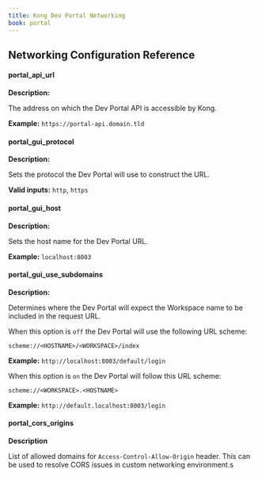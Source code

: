 ```yaml
---
title: Kong Dev Portal Networking
book: portal
---
```


## Networking Configuration Reference

#### portal_api_url

**Description:**

The address on which the Dev Portal API is accessible by Kong.

**Example:** `https://portal-api.domain.tld`


#### portal_gui_protocol

**Description:**

Sets the protocol the Dev Portal will use to construct the URL.

**Valid inputs:** `http`, `https`


#### portal_gui_host

**Description:**

Sets the host name for the Dev Portal URL.

**Example:** `localhost:8003`


#### portal_gui_use_subdomains
**Description:**

Determines where the Dev Portal will expect the Workspace name to be included
in the request URL.

When this option is `off` the Dev Portal will use the following URL scheme:

```
scheme://<HOSTNAME>/<WORKSPACE>/index
```

**Example:** `http://localhost:8003/default/login`


When this option is `on` the Dev Portal will follow this URL scheme:

```
scheme://<WORKSPACE>.<HOSTNAME>
```
**Example:** `http://default.localhost:8003/login`


#### portal_cors_origins
**Description**

List of allowed domains for `Access-Control-Allow-Origin` header. This can be
used to resolve CORS issues in custom networking environment.s
